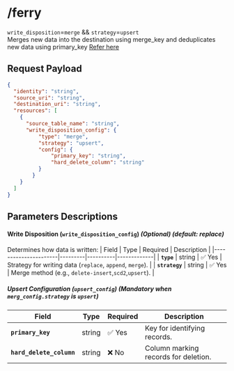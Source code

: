 # /ferry
`write_disposition`=`merge` && `strategy`=`upsert`
<br>
Merges new data into the destination using merge_key and deduplicates new data using primary_key
[Refer here](/guides/merge-upsert)

## Request Payload
```json
{
  "identity": "string",
  "source_uri": "string",
  "destination_uri": "string",
  "resources": [
    {
      "source_table_name": "string",
      "write_disposition_config": { 
          "type": "merge", 
          "strategy": "upsert",
          "config": { 
              "primary_key": "string", 
              "hard_delete_column": "string"
          } 
        } 
    }
  ]
}
```

## Parameters Descriptions

#### **Write Disposition (`write_disposition_config`)** *(Optional)* *(default: replace)*
Determines how data is written:
| Field                | Type    | Required | Description |
|----------------------|---------|----------|-------------|
| **`type`** | string | ✅ Yes  | Strategy for writing data (`replace`, `append`, `merge`). |
| **`strategy`** | string | ✅ Yes | Merge method (e.g., `delete-insert`,`scd2`,`upsert`). |


##### **Upsert Configuration (`upsert_config`)** *(Mandatory when `merg_config.strategy` is `upsert`)*
| Field                  | Type    | Required | Description |
|------------------------|---------|----------|-------------|
| **`primary_key`**      | string  | ✅ Yes   | Key for identifying records. |
| **`hard_delete_column`** | string  | ❌ No  | Column marking records for deletion. |